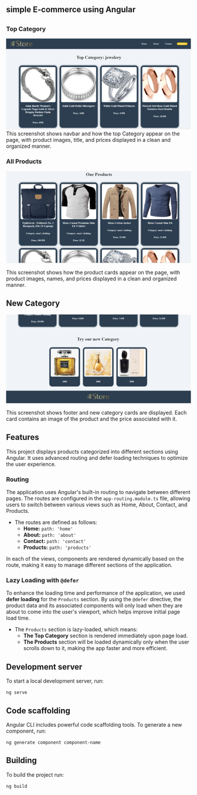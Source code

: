 ## simple E-commerce using Angular
##

###  Top Category
![topCategory](./public/assets/images/31.PNG)
This screenshot shows navbar and how the top Category appear on the page, with product images, title, and prices displayed in a clean and organized manner.


### All Products

![Products](./public/assets/images/32.PNG)

This screenshot shows how the product cards appear on the page, with product images, names, and prices displayed in a clean and organized manner.


## New Category
![Category Card Screenshot](./public/assets/images/33.PNG)

This screenshot shows footer and new category cards are displayed. Each card contains an image of the product and the price associated with it.

## Features
This project displays products categorized into different sections using Angular. It uses advanced routing and defer loading techniques to optimize the user experience.

### Routing
The application uses Angular's built-in routing to navigate between different pages. The routes are configured in the `app-routing.module.ts` file, allowing users to switch between various views such as Home, About, Contact, and Products.

- The routes are defined as follows:
  - **Home:** `path: 'home'`
  - **About:** `path: 'about'`
  - **Contact:** `path: 'contact'`
  - **Products:** `path: 'products'`

In each of the views, components are rendered dynamically based on the route, making it easy to manage different sections of the application.

### Lazy Loading with `@defer`
To enhance the loading time and performance of the application, we used **defer loading** for the `Products` section. By using the `@defer` directive, the product data and its associated components will only load when they are about to come into the user's viewport, which helps improve initial page load time.

- The `Products` section is lazy-loaded, which means:
  - **The Top Category** section is rendered immediately upon page load.
  - **The Products** section will be loaded dynamically only when the user scrolls down to it, making the app faster and more efficient.


## Development server

To start a local development server, run:

```
ng serve
```

## Code scaffolding

Angular CLI includes powerful code scaffolding tools. To generate a new component, run:

```
ng generate component component-name
```


## Building

To build the project run:

```bash
ng build
```

